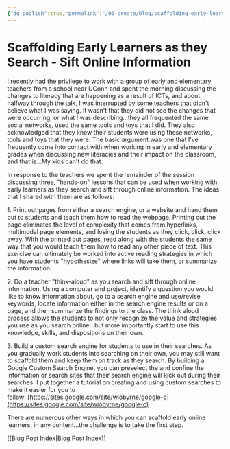 ```yaml
---
{"dg-publish":true,"permalink":"/03-create/blog/scaffolding-early-learners-as-they-search-sift-online-information/","title":"Scaffolding Early Learners as they Search & Sift Online Information","tags":["literacy","new-literacies","technology"]}
---
```


# Scaffolding Early Learners as they Search - Sift Online Information

I recently had the privilege to work with a group of early and elementary teachers from a school near UConn and spent the morning discussing the changes to literacy that are happening as a result of ICTs, and about halfway through the talk, I was interrupted by some teachers that didn't believe what I was saying. It wasn't that they did not see the changes that were occurring, or what I was describing...they all frequented the same social networks, used the same tools and toys that I did. They also acknowledged that they knew their students were using these networks, tools and toys that they were. The basic argument was one that I've frequently come into contact with when working in early and elementary grades when discussing new literacies and their impact on the classroom, and that is...My kids can't do that.

In response to the teachers we spent the remainder of the session discussing three, "hands-on" lessons that can be used when working with early learners as they search and sift through online information. The ideas that I shared with them are as follows:

1\. Print out pages from either a search engine, or a website and hand them out to students and teach them how to read the webpage. Printing out the page eliminates the level of complexity that comes from hyperlinks, multimodal page elements, and losing the students as they click, click, click away. With the printed out pages, read along with the students the same way that you would teach them how to read any other piece of text. This exercise can ultimately be worked into active reading strategies in which you have students "hypothesize" where links will take them, or summarize the information.

2\. Do a teacher "think-aloud" as you search and sift through online information. Using a computer and project, identify a question you would like to know information about, go to a search engine and use/revise keywords, locate information either in the search engine results or on a page, and then summarize the findings to the class. The think aloud process allows the students to not only recognize the value and strategies you use as you search online...but more importantly start to use this knowledge, skills, and dispositions on their own.

3\. Build a custom search engine for students to use in their searches. As you gradually work students into searching on their own, you may still want to scaffold them and keep them on track as they search. By building a Google Custom Search Engine, you can preselect the and confine the information or search sites that their search engine will kick out during their searches. I put together a tutorial on creating and using custom searches to make it easier for you to follow: [https://sites.google.com/site/wiobyrne/google-c](https://sites.google.com/site/wiobyrne/google-c)

There are numerous other ways in which you can scaffold early online learners, in any content...the challenge is to take the first step.

[[Blog Post Index\|Blog Post Index]]